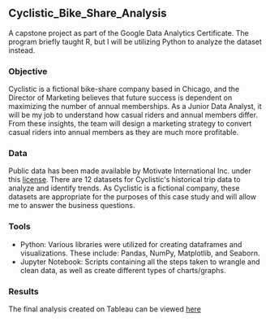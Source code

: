 ## Cyclistic_Bike_Share_Analysis

A capstone project as part of the Google Data Analytics Certificate. The program briefly taught R, but I will be utilizing Python to analyze the dataset instead.

### Objective

Cyclistic is a fictional bike-share company based in Chicago, and the Director of Marketing believes that future success is dependent on maximizing the number of annual memberships. As a Junior Data Analyst, it will be my job to understand how casual riders and annual members differ. From these insights, the team will design a marketing strategy to convert casual riders into annual members as they are much more profitable.

### Data

Public data has been made available by Motivate International Inc. under this [license](https://ride.divvybikes.com/data-license-agreement). There are 12 datasets for Cyclistic's historical trip data to analyze and identify trends. As Cyclistic is a fictional company, these datasets are appropriate for the purposes of this case study and will allow me to answer the business questions.

### Tools

- Python: Various libraries were utilized for creating dataframes and visualizations. These include: Pandas, NumPy, Matplotlib, and Seaborn.
- Jupyter Notebook: Scripts containing all the steps taken to wrangle and clean data, as well as create different types of charts/graphs.

### Results

The final analysis created on Tableau can be viewed [here](https://public.tableau.com/app/profile/bryan.lim3944/viz/CyclisticBike-share2020-2021/CyclisticBike-shareData)
